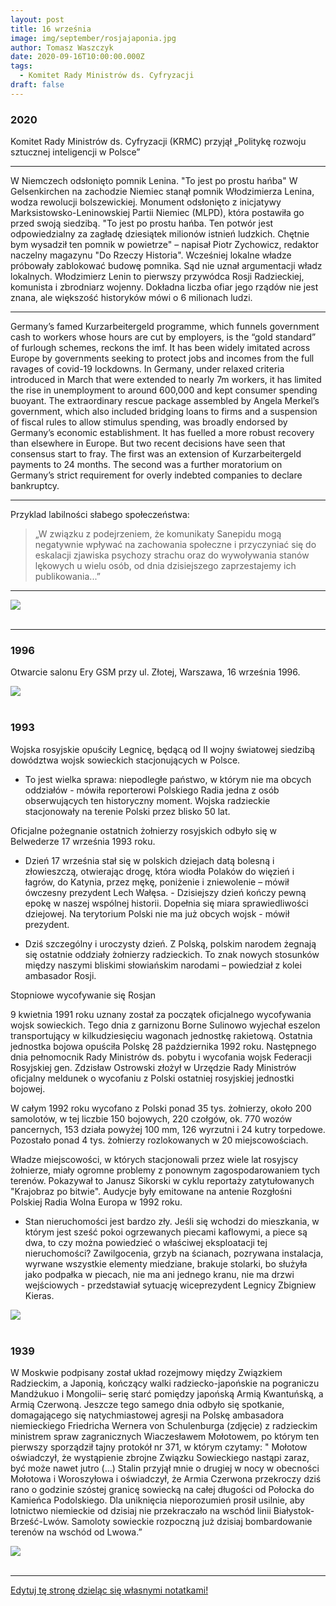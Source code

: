 ```yaml
---
layout: post
title: 16 września
image: img/september/rosjajaponia.jpg
author: Tomasz Waszczyk
date: 2020-09-16T10:00:00.000Z
tags:
  - Komitet Rady Ministrów ds. Cyfryzacji
draft: false
---
```


### 2020

Komitet Rady Ministrów ds. Cyfryzacji (KRMC) przyjął „Politykę rozwoju sztucznej inteligencji w Polsce”

---

W Niemczech odsłonięto pomnik Lenina. "To jest po prostu hańba"
W Gelsenkirchen na zachodzie Niemiec stanął pomnik Włodzimierza Lenina, wodza rewolucji bolszewickiej.
Monument odsłonięto z inicjatywy Marksistowsko-Leninowskiej Partii Niemiec (MLPD), która postawiła go przed swoją siedzibą.
"To jest po prostu hańba. Ten potwór jest odpowiedzialny za zagładę dziesiątek milionów istnień ludzkich. Chętnie bym wysadził ten pomnik w powietrze" – napisał Piotr Zychowicz, redaktor naczelny magazynu "Do Rzeczy Historia".
Wcześniej lokalne władze próbowały zablokować budowę pomnika.
Sąd nie uznał argumentacji władz lokalnych.
Włodzimierz Lenin to pierwszy przywódca Rosji Radzieckiej, komunista i zbrodniarz wojenny.
Dokładna liczba ofiar jego rządów nie jest znana, ale większość historyków mówi o 6 milionach ludzi.

---

Germany’s famed Kurzarbeitergeld programme, which funnels government cash to workers whose hours are cut by employers, is the “gold standard” of furlough schemes, reckons the imf. It has been widely imitated across Europe by governments seeking to protect jobs and incomes from the full ravages of covid-19 lockdowns. In Germany, under relaxed criteria introduced in March that were extended to nearly 7m workers, it has limited the rise in unemployment to around 600,000 and kept consumer spending buoyant.
The extraordinary rescue package assembled by Angela Merkel’s government, which also included bridging loans to firms and a suspension of fiscal rules to allow stimulus spending, was broadly endorsed by Germany’s economic establishment. It has fuelled a more robust recovery than elsewhere in Europe. But two recent decisions have seen that consensus start to fray. The first was an extension of Kurzarbeitergeld payments to 24 months. The second was a further moratorium on Germany’s strict requirement for overly indebted companies to declare bankruptcy.

---

Przyklad labilności słabego społeczeństwa:

> „W związku z podejrzeniem, że komunikaty Sanepidu mogą negatywnie wpływać na zachowania społeczne i przyczyniać się do eskalacji zjawiska psychozy strachu oraz do wywoływania stanów lękowych u wielu osób, od dnia dzisiejszego zaprzestajemy ich publikowania...”

---

<img src="./img/september/brakduzych.jpeg"><br><br>

---

### 1996

Otwarcie salonu Ery GSM przy ul. Złotej, Warszawa, 16 września 1996.

<img src="./img/september/era.jpg"><br><br>

### 1993

Wojska rosyjskie opuściły Legnicę, będącą od II wojny światowej siedzibą dowództwa wojsk sowieckich stacjonujących w Polsce.

- To jest wielka sprawa: niepodległe państwo, w którym nie ma obcych oddziałów - mówiła reporterowi Polskiego Radia jedna z osób obserwujących ten historyczny moment. Wojska radzieckie stacjonowały na terenie Polski przez blisko 50 lat.

Oficjalne pożegnanie ostatnich żołnierzy rosyjskich odbyło się w Belwederze 17 września 1993 roku.

- Dzień 17 września stał się w polskich dziejach datą bolesną i złowieszczą, otwierając drogę, która wiodła Polaków do więzień i łagrów, do Katynia, przez mękę, poniżenie i zniewolenie – mówił ówczesny prezydent Lech Wałęsa. - Dzisiejszy dzień kończy pewną epokę w naszej wspólnej historii. Dopełnia się miara sprawiedliwości dziejowej. Na terytorium Polski nie ma już obcych wojsk - mówił prezydent.

- Dziś szczególny i uroczysty dzień. Z Polską, polskim narodem żegnają się ostatnie oddziały żołnierzy radzieckich. To znak nowych stosunków między naszymi bliskimi słowiańskim narodami – powiedział z kolei ambasador Rosji.

Stopniowe wycofywanie się Rosjan

9 kwietnia 1991 roku uznany został za początek oficjalnego wycofywania wojsk sowieckich. Tego dnia z garnizonu Borne Sulinowo wyjechał eszelon transportujący w kilkudziesięciu wagonach jednostkę rakietową. Ostatnia jednostka bojowa opuściła Polskę 28 października 1992 roku. Następnego dnia pełnomocnik Rady Ministrów ds. pobytu i wycofania wojsk Federacji Rosyjskiej gen. Zdzisław Ostrowski złożył w Urzędzie Rady Ministrów oficjalny meldunek o wycofaniu z Polski ostatniej rosyjskiej jednostki bojowej.

W całym 1992 roku wycofano z Polski ponad 35 tys. żołnierzy, około 200 samolotów, w tej liczbie 150 bojowych, 220 czołgów, ok. 770 wozów pancernych, 153 działa powyżej 100 mm, 126 wyrzutni i 24 kutry torpedowe. Pozostało ponad 4 tys. żołnierzy rozlokowanych w 20 miejscowościach.

Władze miejscowości, w których stacjonowali przez wiele lat rosyjscy żołnierze, miały ogromne problemy z ponownym zagospodarowaniem tych terenów. Pokazywał to Janusz Sikorski w cyklu reportaży zatytułowanych "Krajobraz po bitwie". Audycje były emitowane na antenie Rozgłośni Polskiej Radia Wolna Europa w 1992 roku.

- Stan nieruchomości jest bardzo zły. Jeśli się wchodzi do mieszkania, w którym jest sześć pokoi ogrzewanych piecami kaflowymi, a piece są dwa, to czy można powiedzieć o właściwej eksploatacji tej nieruchomości? Zawilgocenia, grzyb na ścianach, pozrywana instalacja, wyrwane wszystkie elementy miedziane, brakuje stolarki, bo służyła jako podpałka w piecach, nie ma ani jednego kranu, nie ma drzwi wejściowych - przedstawiał sytuację wiceprezydent Legnicy Zbigniew Kieras.

<img src="./img/september/rosjanie.png"><br><br>

### 1939

W Moskwie podpisany został układ rozejmowy między Związkiem Radzieckim, a Japonią, kończący walki radziecko-japońskie na pograniczu Mandżukuo i Mongolii– serię starć pomiędzy japońską Armią Kwantuńską, a Armią Czerwoną. Jeszcze tego samego dnia odbyło się spotkanie, domagającego się natychmiastowej agresji na Polskę ambasadora niemieckiego Friedricha Wernera von Schulenburga (zdjęcie) z radzieckim ministrem spraw zagranicznych Wiaczesławem Mołotowem, po którym ten pierwszy sporządził tajny protokół nr 371, w którym czytamy:
" Mołotow oświadczył, że wystąpienie zbrojne Związku Sowieckiego nastąpi zaraz, być może nawet jutro (...) Stalin przyjął mnie o drugiej w nocy w obecności Mołotowa i Woroszyłowa i oświadczył, że Armia Czerwona przekroczy dziś rano o godzinie szóstej granicę sowiecką na całej długości od Połocka do Kamieńca Podolskiego. Dla uniknięcia nieporozumień prosił usilnie, aby lotnictwo niemieckie od dzisiaj nie przekraczało na wschód linii Białystok-Brześć-Lwów. Samoloty sowieckie rozpoczną już dzisiaj bombardowanie terenów na wschód od Lwowa.”

<img src="./img/september/rosjajaponia.jpg"><br><br>

---

<a href="https://github.com/TomaszWaszczyk/historia.waszczyk.com/edit/master/src/content/september-16.md" target="_blank">Edytuj tę stronę dzieląc się własnymi notatkami!</a>
